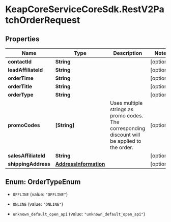 # KeapCoreServiceCoreSdk.RestV2PatchOrderRequest

## Properties

Name | Type | Description | Notes
------------ | ------------- | ------------- | -------------
**contactId** | **String** |  | [optional] 
**leadAffiliateId** | **String** |  | [optional] 
**orderTime** | **String** |  | [optional] 
**orderTitle** | **String** |  | [optional] 
**orderType** | **String** |  | [optional] 
**promoCodes** | **[String]** | Uses multiple strings as promo codes. The corresponding discount will be applied to the order. | [optional] 
**salesAffiliateId** | **String** |  | [optional] 
**shippingAddress** | [**AddressInformation**](AddressInformation.md) |  | [optional] 



## Enum: OrderTypeEnum


* `OFFLINE` (value: `"OFFLINE"`)

* `ONLINE` (value: `"ONLINE"`)

* `unknown_default_open_api` (value: `"unknown_default_open_api"`)




